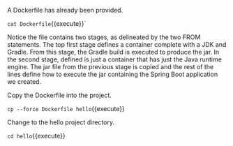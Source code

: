 A Dockerfile has already been provided.

`cat Dockerfile`{{execute}}`

Notice the file contains two stages, as delineated by the two FROM statements. The top first stage defines a container complete with a JDK and Gradle. From this stage, the Gradle build is executed to produce the jar. In the second stage, defined is just a container that has just the Java runtime engine. The jar file from the previous stage is copied and the rest of the lines define how to execute the jar containing the Spring Boot application we created.

Copy the Dockerfile into the project.

`cp --force Dockerfile hello`{{execute}}

Change to the hello project directory.

`cd hello`{{execute}}
